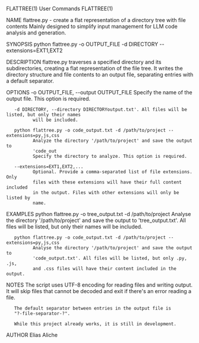 FLATTREE(1)                        User Commands                        FLATTREE(1)

NAME
       flattree.py - create a flat representation of a directory tree with file contents
       Mainly designed to simplify input management for LLM code analysis and generation.

SYNOPSIS
       python flattree.py -o OUTPUT_FILE -d DIRECTORY --extensions=EXT1,EXT2

DESCRIPTION
       flattree.py traverses a specified directory and its subdirectories, creating
       a flat representation of the file tree. It writes the directory structure 
       and file contents to an output file, separating entries with a default 
       separator.

OPTIONS
       -o OUTPUT_FILE, --output OUTPUT_FILE
              Specify the name of the output file. This option is required.

       -d DIRECTORY, --directory DIRECTORYoutput.txt'. All files will be listed, but only their names 
              will be included.

       python flattree.py -o code_output.txt -d /path/to/project --extensions=py,js,css
              Analyze the directory '/path/to/project' and save the output to 
              'code_out
              Specify the directory to analyze. This option is required.

       --extensions=EXT1,EXT2,...
              Optional. Provide a comma-separated list of file extensions. Only 
              files with these extensions will have their full content included 
              in the output. Files with other extensions will only be listed by 
              name.

EXAMPLES
       python flattree.py -o tree_output.txt -d /path/to/project
              Analyse the directory '/path/to/project' and save the output to 
              'tree_output.txt'. All files will be listed, but only their names 
              will be included.

       python flattree.py -o code_output.txt -d /path/to/project --extensions=py,js,css
              Analyse the directory '/path/to/project' and save the output to 
              'code_output.txt'. All files will be listed, but only .py, .js, 
              and .css files will have their content included in the output.

NOTES
       The script uses UTF-8 encoding for reading files and writing output. It 
       will skip files that cannot be decoded and exit if there's an error 
       reading a file.

       The default separator between entries in the output file is 
       "?-file-separator-?".

       While this project already works, it is still in development.

AUTHOR
       Elias Aliche